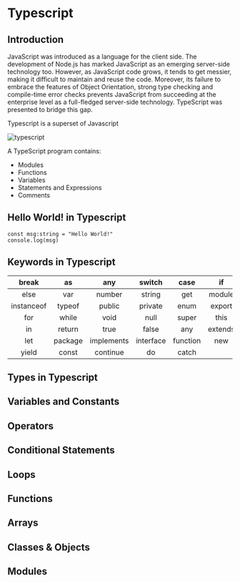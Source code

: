 # Typescript


## Introduction
JavaScript was introduced as a language for the client side. The development of Node.js has marked JavaScript as an emerging server-side technology too. However, as JavaScript code grows, it tends to get messier, making it difficult to maintain and reuse the code. Moreover, its failure to embrace the features of Object Orientation, strong type checking and compile-time error checks prevents JavaScript from succeeding at the enterprise level as a full-fledged server-side technology. TypeScript was presented to bridge this gap.

Typescript is a superset of Javascript

![typescript](/images/superset.png)


A TypeScript program contains:

* Modules
* Functions
* Variables
* Statements and Expressions
* Comments

## Hello World! in Typescript

```
const msg:string = "Hello World!" 
console.log(msg)
```

## Keywords in Typescript

| break | as | any | switch | case | if | throw |
| :---: | :---: | :---: | :---: | :---: | :---: | :---: |
| else | var | number | string | get | module | type |
| instanceof | typeof | public | private | enum | export | finally |
| for | while | void | null | super | this | new |
| in | return | true | false | any | extends | static | 
| let | package | implements | interface | function | new | try |
| yield | const | continue | do | catch |


## Types in Typescript

## Variables and Constants

## Operators

## Conditional Statements

## Loops

## Functions

## Arrays

## Classes & Objects

## Modules
